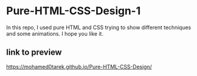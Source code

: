 # Pure-HTML-CSS-Design-1
  In this repo, I used pure HTML and CSS trying to show different techniques and some animations.
  I hope you like it.

## link to preview 
https://mohamed0tarek.github.io/Pure-HTML-CSS-Design/
